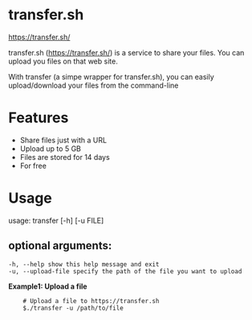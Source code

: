 transfer.sh
===========

https://transfer.sh/

transfer.sh (https://transfer.sh/) is a service to
share your files.
You can upload you files on that web site.

With transfer (a simpe wrapper for transfer.sh),
you can easily upload/download your files from the command-line

# Features

  - Share files just with a URL
  - Upload up to 5 GB
  - Files are stored for 14 days
  - For free

# Usage

usage: transfer [-h] [-u FILE]

## optional arguments:
    -h, --help show this help message and exit
    -u, --upload-file specify the path of the file you want to upload

**Example1: Upload a file**
```
    # Upload a file to https://transfer.sh
    $./transfer -u /path/to/file
```
